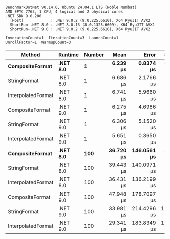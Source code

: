 ```

BenchmarkDotNet v0.14.0, Ubuntu 24.04.1 LTS (Noble Numbat)
AMD EPYC 7763, 1 CPU, 4 logical and 2 physical cores
.NET SDK 9.0.200
  [Host]            : .NET 9.0.2 (9.0.225.6610), X64 RyuJIT AVX2
  ShortRun-.NET 8.0 : .NET 8.0.13 (8.0.1325.6609), X64 RyuJIT AVX2
  ShortRun-.NET 9.0 : .NET 9.0.2 (9.0.225.6610), X64 RyuJIT AVX2

InvocationCount=1  IterationCount=3  LaunchCount=1  
UnrollFactor=1  WarmupCount=3  

```
| Method             | Runtime  | Number | Mean      | Error       | StdDev     | Min       | Max       | Allocated |
|------------------- |--------- |------- |----------:|------------:|-----------:|----------:|----------:|----------:|
| **CompositeFormat**    | **.NET 8.0** | **1**      |  **6.239 μs** |   **0.8374 μs** |  **0.0459 μs** |  **6.212 μs** |  **6.292 μs** |     **872 B** |
| StringFormat       | .NET 8.0 | 1      |  6.686 μs |   2.1766 μs |  0.1193 μs |  6.613 μs |  6.824 μs |     896 B |
| InterpolatedFormat | .NET 8.0 | 1      |  6.741 μs |   5.9660 μs |  0.3270 μs |  6.397 μs |  7.048 μs |     872 B |
| CompositeFormat    | .NET 9.0 | 1      |  6.275 μs |   4.6986 μs |  0.2575 μs |  6.121 μs |  6.572 μs |     872 B |
| StringFormat       | .NET 9.0 | 1      |  6.306 μs |   5.1520 μs |  0.2824 μs |  6.082 μs |  6.623 μs |     896 B |
| InterpolatedFormat | .NET 9.0 | 1      |  5.651 μs |   0.3650 μs |  0.0200 μs |  5.631 μs |  5.671 μs |     200 B |
| **CompositeFormat**    | **.NET 8.0** | **100**    | **36.720 μs** | **146.0561 μs** |  **8.0058 μs** | **31.864 μs** | **45.961 μs** |   **14336 B** |
| StringFormat       | .NET 8.0 | 100    | 39.443 μs | 140.0971 μs |  7.6792 μs | 34.904 μs | 48.309 μs |   16736 B |
| InterpolatedFormat | .NET 8.0 | 100    | 36.431 μs | 136.2199 μs |  7.4667 μs | 31.518 μs | 45.023 μs |   14336 B |
| CompositeFormat    | .NET 9.0 | 100    | 47.948 μs | 178.7097 μs |  9.7957 μs | 42.053 μs | 59.255 μs |   14048 B |
| StringFormat       | .NET 9.0 | 100    | 33.981 μs | 214.4296 μs | 11.7536 μs | 26.213 μs | 47.504 μs |   16736 B |
| InterpolatedFormat | .NET 9.0 | 100    | 29.341 μs | 183.8349 μs | 10.0766 μs | 23.433 μs | 40.977 μs |   14048 B |
